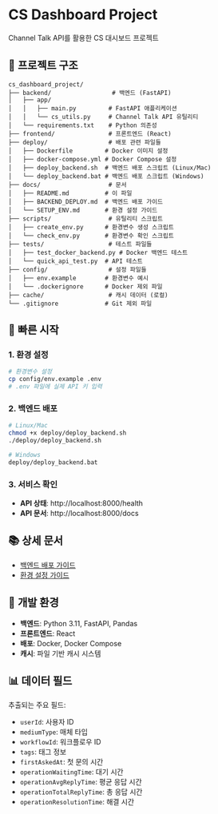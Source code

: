 # CS Dashboard Project

Channel Talk API를 활용한 CS 대시보드 프로젝트

## 📁 프로젝트 구조

```
cs_dashboard_project/
├── backend/                 # 백엔드 (FastAPI)
│   ├── app/
│   │   ├── main.py         # FastAPI 애플리케이션
│   │   └── cs_utils.py     # Channel Talk API 유틸리티
│   └── requirements.txt    # Python 의존성
├── frontend/               # 프론트엔드 (React)
├── deploy/                 # 배포 관련 파일들
│   ├── Dockerfile         # Docker 이미지 설정
│   ├── docker-compose.yml # Docker Compose 설정
│   ├── deploy_backend.sh  # 백엔드 배포 스크립트 (Linux/Mac)
│   └── deploy_backend.bat # 백엔드 배포 스크립트 (Windows)
├── docs/                   # 문서
│   ├── README.md          # 이 파일
│   ├── BACKEND_DEPLOY.md  # 백엔드 배포 가이드
│   └── SETUP_ENV.md       # 환경 설정 가이드
├── scripts/                # 유틸리티 스크립트
│   ├── create_env.py      # 환경변수 생성 스크립트
│   └── check_env.py       # 환경변수 확인 스크립트
├── tests/                  # 테스트 파일들
│   ├── test_docker_backend.py # Docker 백엔드 테스트
│   └── quick_api_test.py  # API 테스트
├── config/                 # 설정 파일들
│   ├── env.example        # 환경변수 예시
│   └── .dockerignore      # Docker 제외 파일
├── cache/                  # 캐시 데이터 (로컬)
└── .gitignore             # Git 제외 파일
```

## 🚀 빠른 시작

### 1. 환경 설정
```bash
# 환경변수 설정
cp config/env.example .env
# .env 파일에 실제 API 키 입력
```

### 2. 백엔드 배포
```bash
# Linux/Mac
chmod +x deploy/deploy_backend.sh
./deploy/deploy_backend.sh

# Windows
deploy/deploy_backend.bat
```

### 3. 서비스 확인
- **API 상태**: http://localhost:8000/health
- **API 문서**: http://localhost:8000/docs

## 📚 상세 문서

- [백엔드 배포 가이드](docs/BACKEND_DEPLOY.md)
- [환경 설정 가이드](docs/SETUP_ENV.md)

## 🔧 개발 환경

- **백엔드**: Python 3.11, FastAPI, Pandas
- **프론트엔드**: React
- **배포**: Docker, Docker Compose
- **캐시**: 파일 기반 캐시 시스템

## 📊 데이터 필드

추출되는 주요 필드:
- `userId`: 사용자 ID
- `mediumType`: 매체 타입
- `workflowId`: 워크플로우 ID
- `tags`: 태그 정보
- `firstAskedAt`: 첫 문의 시간
- `operationWaitingTime`: 대기 시간
- `operationAvgReplyTime`: 평균 응답 시간
- `operationTotalReplyTime`: 총 응답 시간
- `operationResolutionTime`: 해결 시간 